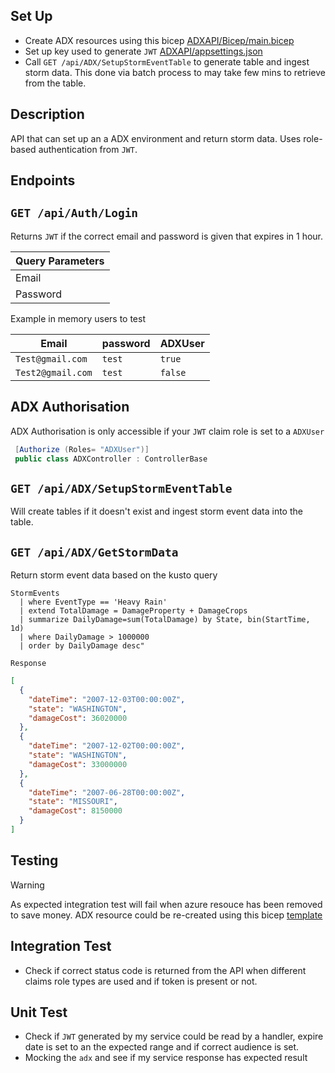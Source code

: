 ## Set Up
-  Create ADX resources using this bicep [ADXAPI/Bicep/main.bicep](https://github.com/AbuSuudy/ADXAPI/blob/master/ADXAPI/Bicep/main.bicep)
-  Set up key used to generate `JWT` [ADXAPI/appsettings.json](https://github.com/AbuSuudy/ADXAPI/blob/master/ADXAPI/appsettings.json)
-  Call `GET /api/ADX/SetupStormEventTable` to generate table and ingest storm data. This done via batch process to may take few mins to retrieve from the table.


## Description
API that can set up an a ADX environment and return storm data. Uses role-based authentication from `JWT`.

## Endpoints

## `GET /api/Auth/Login`

Returns `JWT` if the correct email and password is given that expires in 1 hour. 


| Query Parameters|
| ----------------| 
| Email           |
| Password        |

Example in memory users to test

| Email             | password  | ADXUser  |
|-------------------|-----------|-----------|
| `Test@gmail.com`  | `test`    |   `true`  |
| `Test2@gmail.com`  | `test`   |  `false`  |


## ADX Authorisation 
ADX Authorisation is only accessible if your `JWT` claim role is set to a `ADXUser`

```c#
 [Authorize (Roles= "ADXUser")]
 public class ADXController : ControllerBase
```

## `GET /api/ADX/SetupStormEventTable`

Will create tables if it doesn't exist and ingest storm event data into the table.

## `GET /api/ADX/GetStormData`

Return storm event data based on the kusto query 

```kusto
StormEvents
  | where EventType == 'Heavy Rain'
  | extend TotalDamage = DamageProperty + DamageCrops
  | summarize DailyDamage=sum(TotalDamage) by State, bin(StartTime, 1d)
  | where DailyDamage > 1000000
  | order by DailyDamage desc"
```

`Response`
``` json
[
  {
    "dateTime": "2007-12-03T00:00:00Z",
    "state": "WASHINGTON",
    "damageCost": 36020000
  },
  {
    "dateTime": "2007-12-02T00:00:00Z",
    "state": "WASHINGTON",
    "damageCost": 33000000
  },
  {
    "dateTime": "2007-06-28T00:00:00Z",
    "state": "MISSOURI",
    "damageCost": 8150000
  }
]
```

## Testing 
> [!WARNING]  
> As expected integration test will fail when azure resouce has been removed to save money. ADX resource could be re-created using this bicep [template](https://github.com/AbuSuudy/ADXAPI/blob/master/ADXAPI/Bicep/main.bicep)

## Integration Test
- Check if correct status code is returned from the API when different claims role types are used and if token is present or not.

## Unit Test
- Check if `JWT` generated by my service could be read by a handler, expire date is set to an the expected range and if correct audience is set.
- Mocking the `adx` and see if my service response has expected result

